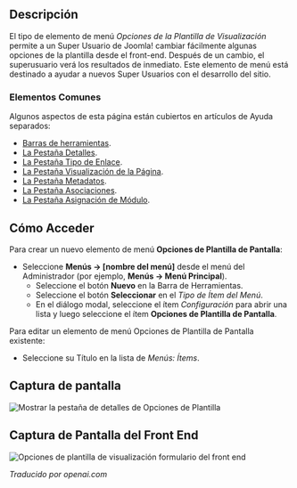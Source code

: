 <!-- Filename: Help4.x:Menu_Item:_Display_Template_Options  / Display title: Options de Modèle d'affichage -->

## Descripción

El tipo de elemento de menú *Opciones de la Plantilla de Visualización* permite a un Super Usuario de Joomla! cambiar fácilmente algunas opciones de la plantilla desde el front-end. Después de un cambio, el superusuario verá los resultados de inmediato. Este elemento de menú está destinado a ayudar a nuevos Super Usuarios con el desarrollo del sitio.

### Elementos Comunes

Algunos aspectos de esta página están cubiertos en artículos de Ayuda separados:

* [Barras de herramientas](jdocmanual?article=help/common-elements/toolbars).
* [La Pestaña Detalles](jdocmanual?article=help/menu-items-common/menu-item-details).
* [La Pestaña Tipo de Enlace](jdocmanual?article=help/menu-items-common/menu-item-link-type).
* [La Pestaña Visualización de la Página](jdocmanual?article=help/menu-items-common/menu-item-page-display).
* [La Pestaña Metadatos](jdocmanual?article=help/menu-items-common/menu-item-metadata).
* [La Pestaña Asociaciones](jdocmanual?article=help/common-elements/edit-associations).
* [La Pestaña Asignación de Módulo](jdocmanual?article=help/menu-items-common/menu-item-module-assignment).

## Cómo Acceder

Para crear un nuevo elemento de menú **Opciones de Plantilla de Pantalla**:

- Seleccione **Menús → \[nombre del menú\]** desde el menú del Administrador
  (por ejemplo, **Menús → Menú Principal**).
  - Seleccione el botón **Nuevo** en la Barra de Herramientas.
  - Seleccione el botón **Seleccionar** en el *Tipo de Ítem del Menú*.
  - En el diálogo modal, seleccione el ítem *Configuración* para abrir una
    lista y luego seleccione el ítem **Opciones de Plantilla de Pantalla**.

Para editar un elemento de menú Opciones de Plantilla de Pantalla existente:

- Seleccione su Título en la lista de *Menús: Ítems*.

## Captura de pantalla

![Mostrar la pestaña de detalles de Opciones de Plantilla](../../../es/images/menu-items/configuration-display-template-options-details.png)

## Captura de Pantalla del Front End

![Opciones de plantilla de visualización formulario del front end](../../../en/images/menu-items/configuration-display-template-options-frontend.png)

*Traducido por openai.com*

